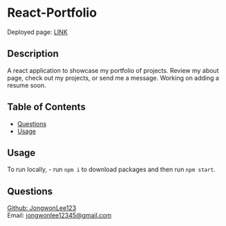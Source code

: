 # React-Portfolio

Deployed page: [LINK]()

## Description

A react application to showcase my portfolio of projects. Review my about page, check out my projects, or send me a message. Working on adding a resume soon.

## Table of Contents

- [Questions](#questions)
- [Usage](#usage)

## Usage
To run locally, - run ```npm i``` to download packages and then run ```npm start```.

## Questions

[Github: JongwonLee123](https://github.com/JongwonLee123)<br>
Email: jongwonlee12345@gmail.com